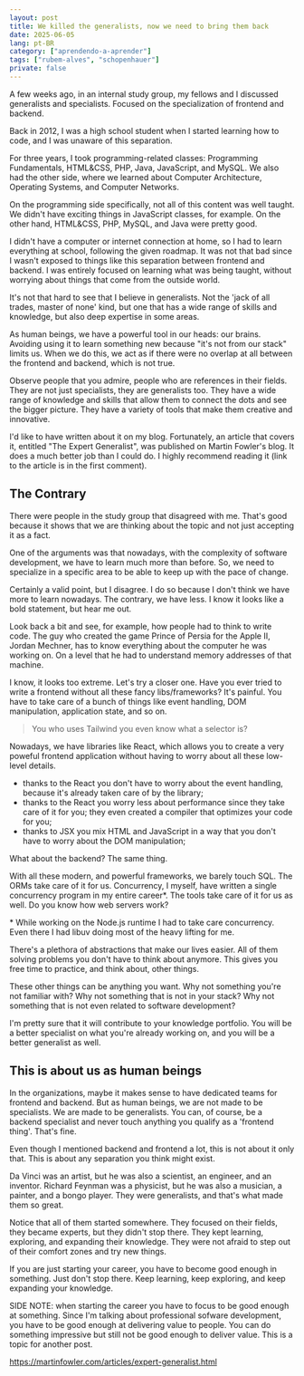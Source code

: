 ```yaml
---
layout: post
title: We killed the generalists, now we need to bring them back
date: 2025-06-05
lang: pt-BR
category: ["aprendendo-a-aprender"]
tags: ["rubem-alves", "schopenhauer"]
private: false
---
```


A few weeks ago, in an internal study group, my fellows and I discussed generalists and specialists. Focused on the specialization of frontend and backend.

Back in 2012, I was a high school student when I started learning how to code, and I was unaware of this separation. 

For three years, I took programming-related classes: Programming Fundamentals, HTML&CSS, PHP, Java, JavaScript, and MySQL. We also had the other side, where we learned about Computer Architecture, Operating Systems, and Computer Networks.

On the programming side specifically, not all of this content was well taught. We didn't have exciting things in JavaScript classes, for example. On the other hand, HTML&CSS, PHP, MySQL, and Java were pretty good.

I didn't have a computer or internet connection at home, so I had to learn everything at school, following the given roadmap. It was not that bad since I wasn't exposed to things like this separation between frontend and backend. I was entirely focused on learning what was being taught, without worrying about things that come from the outside world.

It's not that hard to see that I believe in generalists. Not the 'jack of all trades, master of none' kind, but one that has a wide range of skills and knowledge, but also deep expertise in some areas.

As human beings, we have a powerful tool in our heads: our brains. Avoiding using it to learn something new because "it's not from our stack" limits us. When we do this, we act as if there were no overlap at all between the frontend and backend, which is not true.

Observe people that you admire, people who are references in their fields. They are not just specialists, they are generalists too. They have a wide range of knowledge and skills that allow them to connect the dots and see the bigger picture. They have a variety of tools that make them creative and innovative.

I'd like to have written about it on my blog. Fortunately, an article that covers it, entitled "The Expert Generalist", was published on Martin Fowler's blog. It does a much better job than I could do. I highly recommend reading it (link to the article is in the first comment).


## The Contrary

There were people in the study group that disagreed with me. That's good because it shows that we are thinking about the topic and not just accepting it as a fact.

One of the arguments was that nowadays, with the complexity of software development, we have to learn much more than before. So, we need to specialize in a specific area to be able to keep up with the pace of change.

Certainly a valid point, but I disagree. I do so because I don't think we have more to learn nowadays. The contrary, we have less. I know it looks like a bold statement, but hear me out.

Look back a bit and see, for example, how people had to think to write code. The guy who created the game Prince of
Persia for the Apple II, Jordan Mechner, has to know everything about the computer he was working on. On a level that he
had to understand memory addresses of that machine.

I know, it looks too extreme. Let's try a closer one. Have you ever tried to write a frontend without all these fancy libs/frameworks? It's painful. You have to take care of a bunch of things like event handling, DOM manipulation, application state, and so on.

> You who uses Tailwind you even know what a selector is?

Nowadays, we have libraries like React, which allows you to create a very poweful frontend application without having to worry about all these low-level details.

- thanks to the React you don't have to worry about the event handling, because it's already taken care of by the library;
- thanks to the React you worry less about performance since they take care of it for you; they even created a compiler that optimizes your code for you;
- thanks to JSX you mix HTML and JavaScript in a way that you don't have to worry about the DOM manipulation;

What about the backend? The same thing.

With all these modern, and powerful frameworks, we barely touch SQL. The ORMs take care of it for us. Concurrency, I myself, have written a single concurrency program in my entire career\*. The tools take care of it for us as well. Do you know how web servers work?

\* While working on the Node.js runtime I had to take care concurrency. Even there I had libuv doing most of the heavy lifting for me.

There's a plethora of abstractions that make our lives easier. All of them solving problems you don't have to think about anymore. This gives you free time to practice, and think about, other things.

These other things can be anything you want. Why not something you're not familiar with? Why not something that is not in your stack? Why not something that is not even related to software development?

I'm pretty sure that it will contribute to your knowledge portfolio. You will be a better specialist on what you're
already working on, and you will be a better generalist as well. 

## This is about us as human beings

In the organizations, maybe it makes sense to have dedicated teams for frontend and backend. But as human beings, we are not made to be specialists. We are made to be generalists. You can, of course, be a backend specialist and never touch anything you qualify as a 'frontend thing'. That's fine.

Even though I mentioned backend and frontend a lot, this is not about it only that. This is about any separation you
think might exist.

Da Vinci was an artist, but he was also a scientist, an engineer, and an inventor. Richard Feynman was a physicist, but he was also a musician, a painter, and a bongo player. They were generalists, and that's what made them so great.

Notice that all of them started somewhere. They focused on their fields, they became experts, but they didn't stop there. They kept learning, exploring, and expanding their knowledge. They were not afraid to step out of their comfort zones and try new things.

If you are just starting your career, you have to become good enough in something. Just don't stop there. Keep learning, keep exploring, and keep expanding your knowledge.


SIDE NOTE: when starting the career you have to focus to be good enough at something. Since I'm talking about professional sofware development, you have to be good enough at delivering value to people. You can do something impressive but still not be good enough to deliver value. This is a topic for another post.

https://martinfowler.com/articles/expert-generalist.html
